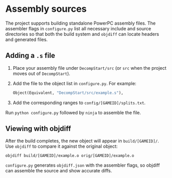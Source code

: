 # Assembly sources

The project supports building standalone PowerPC assembly files. The assembler
flags in `configure.py` list all necessary include and source directories so that
both the build system and `objdiff` can locate headers and generated files.

## Adding a `.s` file

1. Place your assembly file under `DecompStart/src` (or `src` when the project
   moves out of `DecompStart`).
2. Add the file to the object list in `configure.py`. For example:

   ```python
   Object(Equivalent, "DecompStart/src/example.s"),
   ```
3. Add the corresponding ranges to `config/[GAMEID]/splits.txt`.

Run `python configure.py` followed by `ninja` to assemble the file.

## Viewing with objdiff

After the build completes, the new object will appear in
`build/[GAMEID]/`. Use `objdiff` to compare it against the original object:

```
objdiff build/[GAMEID]/example.o orig/[GAMEID]/example.o
```

`configure.py` generates `objdiff.json` with the assembler flags, so objdiff can
assemble the source and show accurate diffs.
